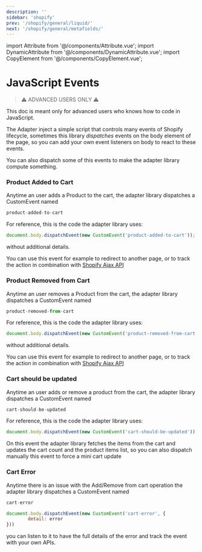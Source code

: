 ```yaml
---
description: ''
sidebar: 'shopify'
prev: '/shopify/general/liquid/'
next: '/shopify/general/metafields/'
---
```


import Attribute from '@/components/Attribute.vue';
import DynamicAttribute from '@/components/DynamicAttribute.vue';
import CopyElement from '@/components/CopyElement.vue';


# JavaScript Events

> ⚠️ ADVANCED USERS ONLY ⚠️

This doc is meant only for advanced users who knows how to code in JavaScript.

The Adapter inject a simple script that controls many events of Shopify lifecycle, sometimes this library *dispatches* events on the body element of the page, so you can add your own event listeners on body to react to these events.

You can also dispatch some of this events to make the adapter library compute something.


### Product Added to Cart

Anytime an user adds a Product to the cart, the adapter library dispatches a CustomEvent named 

```js
product-added-to-cart
```

For reference, this is the code the adapter library uses:

```js
document.body.dispatchEvent(new CustomEvent('product-added-to-cart'));
```

without additional details.

You can use this event for example to redirect to another page, or to track the action in combination with [Shopify Ajax API](https://shopify.dev/docs/themes/ajax-api/getting-started)

### Product Removed from Cart

Anytime an user removes a Product from the cart, the adapter library dispatches a CustomEvent named 

```js
product-removed-from-cart
```

For reference, this is the code the adapter library uses:

```js
document.body.dispatchEvent(new CustomEvent('product-removed-from-cart'));
```

without additional details.

You can use this event for example to redirect to another page, or to track the action in combination with [Shopify Ajax API](https://shopify.dev/docs/themes/ajax-api/getting-started)

### Cart should be updated

Anytime an user adds or remove a product from the cart, the adapter library dispatches a CustomEvent named


```js
cart-should-be-updated
```

For reference, this is the code the adapter library uses:

```js
document.body.dispatchEvent(new CustomEvent('cart-should-be-updated'));
```

On this event the adapter library fetches the items from the cart and updates the cart count and the product items list, so you can also dispatch manually this event to force a mini cart update

### Cart Error

Anytime there is an issue with the Add/Remove from cart operation the adapter library dispatches a CustomEvent named

```js
cart-error
```

```js
document.body.dispatchEvent(new CustomEvent('cart-error', {
        detail: error
}))
```

you can listen to it to have the full details of the error and track the event with your own APIs.